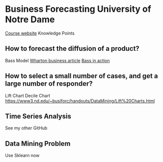 # Business Forecasting University of Notre Dame
[Course website](https://www3.nd.edu/~busiforc/handouts.htm)
Knowledge Points
## How to forecast the diffusion of a product?
Bass Model
[Wharton business article](https://faculty.wharton.upenn.edu/wp-content/uploads/2012/04/Visions_article.pdf)
[Bass in action](https://www3.nd.edu/~busiforc/handouts/Other%20Articles/BassModelInAction_files/BassModelInAction.htm)

## How to select a small number of cases, and get a large number of responder?
Lift Chart
Decile Chart
https://www3.nd.edu/~busiforc/handouts/DataMining/Lift%20Charts.html

## Time Series Analysis
See my other GitHub

## Data Mining Problem
Use Sklearn now
